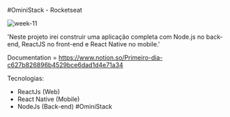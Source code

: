 #OminiStack - Rocketseat

![week-11](https://user-images.githubusercontent.com/35642316/77341531-3d5d2500-6d05-11ea-9296-3c6288e6ec5f.png)

'Neste projeto irei construir uma aplicação completa com Node.js no back-end, ReactJS no front-end e React Native no mobile.'

Documentation = https://www.notion.so/Primeiro-dia-c627b826896b4529bce6dad1d4e71a34

Tecnologias:
* ReactJs (Web)
* React Native (Mobile)
* NodeJs (Back-end)
#OminiStack
